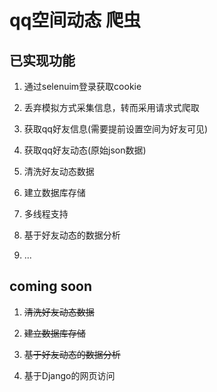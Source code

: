 # qq空间动态 爬虫
## 已实现功能

1. 通过selenuim登录获取cookie

2. 丢弃模拟方式采集信息，转而采用请求式爬取

3. 获取qq好友信息(需要提前设置空间为好友可见)

4. 获取qq好友动态(原始json数据)

5. 清洗好友动态数据

6. 建立数据库存储

7. 多线程支持

8. 基于好友动态的数据分析

9. ...

## coming soon

1. ~~清洗好友动态数据~~

2. ~~建立数据库存储~~

3. ~~基于好友动态的数据分析~~

4. 基于Django的网页访问
